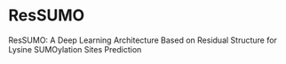 # ResSUMO
ResSUMO: A Deep Learning Architecture Based on Residual Structure for Lysine SUMOylation Sites Prediction
